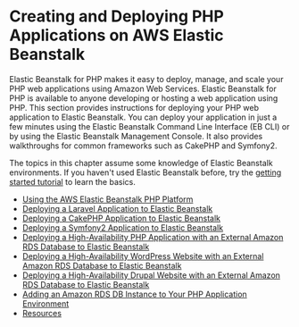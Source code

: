 # Creating and Deploying PHP Applications on AWS Elastic Beanstalk<a name="create_deploy_PHP_eb"></a>

Elastic Beanstalk for PHP makes it easy to deploy, manage, and scale your PHP web applications using Amazon Web Services\. Elastic Beanstalk for PHP is available to anyone developing or hosting a web application using PHP\. This section provides instructions for deploying your PHP web application to Elastic Beanstalk\. You can deploy your application in just a few minutes using the Elastic Beanstalk Command Line Interface \(EB CLI\) or by using the Elastic Beanstalk Management Console\. It also provides walkthroughs for common frameworks such as CakePHP and Symfony2\.

The topics in this chapter assume some knowledge of Elastic Beanstalk environments\. If you haven't used Elastic Beanstalk before, try the [getting started tutorial](GettingStarted.md) to learn the basics\.


+ [Using the AWS Elastic Beanstalk PHP Platform](create_deploy_PHP.container.md)
+ [Deploying a Laravel Application to Elastic Beanstalk](php-laravel-tutorial.md)
+ [Deploying a CakePHP Application to Elastic Beanstalk](php-cakephp-tutorial.md)
+ [Deploying a Symfony2 Application to Elastic Beanstalk](create_deploy_PHP_symfony2.md)
+ [Deploying a High\-Availability PHP Application with an External Amazon RDS Database to Elastic Beanstalk](php-ha-tutorial.md)
+ [Deploying a High\-Availability WordPress Website with an External Amazon RDS Database to Elastic Beanstalk](php-hawordpress-tutorial.md)
+ [Deploying a High\-Availability Drupal Website with an External Amazon RDS Database to Elastic Beanstalk](php-hadrupal-tutorial.md)
+ [Adding an Amazon RDS DB Instance to Your PHP Application Environment](create_deploy_PHP.rds.md)
+ [Resources](create_deploy_PHP.tools.md)